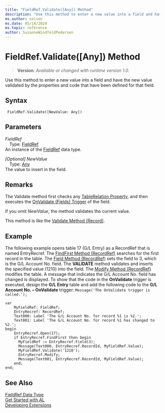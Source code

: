 ```yaml
---
title: "FieldRef.Validate([Any]) Method"
description: "Use this method to enter a new value into a field and have the new value validated by the properties and code that have been defined for that field."
ms.author: solsen
ms.date: 05/14/2024
ms.topic: reference
author: SusanneWindfeldPedersen
---
```

[//]: # (START>DO_NOT_EDIT)
[//]: # (IMPORTANT:Do not edit any of the content between here and the END>DO_NOT_EDIT.)
[//]: # (Any modifications should be made in the .xml files in the ModernDev repo.)
# FieldRef.Validate([Any]) Method
> **Version**: _Available or changed with runtime version 1.0._

Use this method to enter a new value into a field and have the new value validated by the properties and code that have been defined for that field.


## Syntax
```AL
 FieldRef.Validate([NewValue: Any])
```
## Parameters
*FieldRef*  
&emsp;Type: [FieldRef](fieldref-data-type.md)  
An instance of the [FieldRef](fieldref-data-type.md) data type.  

*[Optional] NewValue*  
&emsp;Type: [Any](../any/any-data-type.md)  
The value to insert in the field.  



[//]: # (IMPORTANT: END>DO_NOT_EDIT)

## Remarks

The Validate method first checks any [TableRelation Property](../../properties/devenv-tablerelation-property.md), and then executes the [OnValidate \(Fields\) Trigger](../../triggers-auto/field/devenv-onvalidate-field-trigger.md) of the field.  

If you omit *NewValue*, the method validates the current value.  

This method is like the [Validate Method \(Record\)](../../methods-auto/record/record-validate-method.md).  

## Example

The following example opens table 17 \(G/L Entry\) as a RecordRef that is named EntryRecref. The [FindFirst Method \(RecordRef\)](../../methods-auto/recordref/recordref-findfirst-method.md) searches for the first record in the table. The [Field Method \(RecordRef\)](../../methods-auto/recordref/recordref-field-method.md) sets the field to 3, which is the G/L Account No. field. The **VALIDATE** method validates and inserts the specified value \(1210\) into the field. The [Modify Method \(RecordRef\)](../../methods-auto/recordref/recordref-modify-method.md) modifies the table. A message that indicates the G/L Account No. field has changed is displayed. To show that the code in the **OnValidate** trigger is executed, design the **G/L Entry** table and add the following code to the **G/L Account No. – OnValidate** trigger: `Message('The OnValidate trigger is called.');`  

```al
var
    MyFieldRef: FieldRef;
    EntryRecref: RecordRef;
    Text000: Label 'The G/L Account No. for record %1 is %2.';
    Text001: Label 'The G/L Account No. for record %1 has changed to %2.';
begin
    EntryRecref.Open(17);  
    if EntryRecref.FindFirst then begin  
      MyFieldRef := EntryRecref.Field(3);  
      Message(Text000, EntryRecref.RecordId, MyFieldRef.Value);  
      MyFieldRef.Validate('1210');  
      EntryRecref.Modify;  
      Message(Text001, EntryRecref.RecordId, MyFieldRef.Value);  
    end;  
end;
```  

## See Also

[FieldRef Data Type](fieldref-data-type.md)  
[Get Started with AL](../../devenv-get-started.md)  
[Developing Extensions](../../devenv-dev-overview.md)